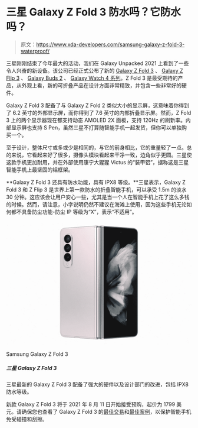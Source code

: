 # 三星 Galaxy Z Fold 3 防水吗？它防水吗？

> 原文：<https://www.xda-developers.com/samsung-galaxy-z-fold-3-waterproof/>

三星刚刚结束了今年最大的活动，我们在 Galaxy Unpacked 2021 上看到了一些令人兴奋的新设备。该公司已经正式公布了新的 [Galaxy Z Fold 3](https://www.xda-developers.com/samsung-galaxy-z-fold-3/) 、 [Galaxy Z Flip 3](https://www.xda-developers.com/samsung-galaxy-z-flip-3/) 、 [Galaxy Buds 2](https://www.xda-developers.com/samsung-galaxy-buds-2/) 、 [Galaxy Watch 4 系列](https://www.xda-developers.com/samsung-galaxy-watch-4/)。Z Fold 3 是最受期待的产品，从外观上看，新的可折叠产品在设计方面非常精致，并包含一些非常好的硬件。

Galaxy Z Fold 3 配备了与 Galaxy Z Fold 2 类似大小的显示屏，这意味着你得到了 6.2 英寸的外部显示屏，而你得到了 7.6 英寸的内部折叠显示屏。然而，Z Fold 3 上的两个显示器现在都支持动态 AMOLED 2X 面板，支持 120Hz 的刷新率。内部显示屏也支持 S Pen，虽然三星不打算随智能手机一起发货，但你可以单独购买一个。

至于设计，整体尺寸或多或少是相同的，与它的前身相比，它的重量轻了一点。总的来说，它看起来好了很多，摄像头模块看起来干净一致，边角似乎更圆。三星使这款手机更加耐用，并在外部使用康宁大猩猩 Victus 的“装甲铝”，据称这是三星智能手机上最坚固的铝框架。

**Galaxy Z Fold 3 还具有防水功能，具有 IPX8 等级。**三星表示，Galaxy Z Fold 3 和 Z Flip 3 是世界上第一款防水的折叠智能手机，可以承受 1.5m 的淡水 30 分钟。这应该会让用户安心一些，尤其是当一个人在智能手机上花了这么多钱的时候。然而，请注意，小字说明仍然不建议在海滩上使用，因为这些手机无论如何都不具备防尘功能-防尘 IP 等级为“X”，表示“不适用”。

 <picture>![The Galaxy Z Fold 3 is Samsung's latest and greatest foldable phone. It brings several improvements over the previous model, including high refresh rate displays, an under-screen camera, and top-of-the-line hardware.](img/8cbfc73f9cc977f6247ea3db788b3d78.png)</picture> 

Samsung Galaxy Z Fold 3

##### 三星 Galaxy Z Fold 3

三星最新的 Galaxy Z Fold 3 配备了强大的硬件以及设计部门的改进，包括 IPX8 防水等级。

新款 Galaxy Z Fold 3 将于 2021 年 8 月 11 日开始接受预购，起价为 1799 美元。请确保您也查看了 Galaxy Z Fold 3 的[最佳交易](https://www.xda-developers.com/best-galaxy-z-fold-3-deals/)和[最佳案例](https://www.xda-developers.com/best-samsung-galaxy-z-fold-3-cases/)，以保护智能手机免受碰撞和刮擦。